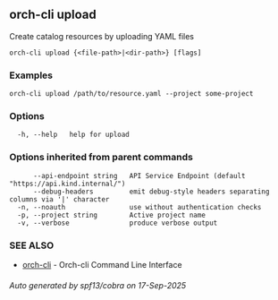 ## orch-cli upload

Create catalog resources by uploading YAML files

```
orch-cli upload {<file-path>|<dir-path>} [flags]
```

### Examples

```
orch-cli upload /path/to/resource.yaml --project some-project
```

### Options

```
  -h, --help   help for upload
```

### Options inherited from parent commands

```
      --api-endpoint string   API Service Endpoint (default "https://api.kind.internal/")
      --debug-headers         emit debug-style headers separating columns via '|' character
  -n, --noauth                use without authentication checks
  -p, --project string        Active project name
  -v, --verbose               produce verbose output
```

### SEE ALSO

* [orch-cli](orch-cli.md)	 - Orch-cli Command Line Interface

###### Auto generated by spf13/cobra on 17-Sep-2025
